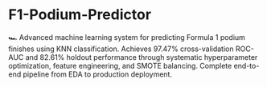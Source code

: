 # F1-Podium-Predictor
🏎️ Advanced machine learning system for predicting Formula 1 podium finishes using KNN classification. Achieves 97.47% cross-validation ROC-AUC and 82.61% holdout performance through systematic hyperparameter optimization, feature engineering, and SMOTE balancing. Complete end-to-end pipeline from EDA to production deployment.
